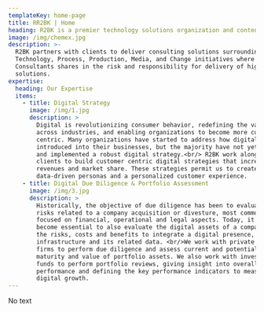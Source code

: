 ```yaml
---
templateKey: home-page
title: RR2BK | Home
heading: R2BK is a premier technology solutions organization and content creator.
image: /img/chemex.jpg
description: >-
  R2BK partners with clients to deliver consulting solutions surrounding
  Technology, Process, Production, Media, and Change initiatives where Digital
  Consultants shares in the risk and responsibility for delivery of high-quality
  solutions.
expertise:
  heading: Our Expertise
  items:
    - title: Digital Strategy
      image: /img/1.jpg
      description: >
        Digital is revolutionizing consumer behavior, redefining the value chain
        across industries, and enabling organizations to become more customer
        centric. Many organizations have started to address how digital can be
        introduced into their businesses, but the majority have not yet defined
        and implemented a robust digital strategy.<br/> R2BK work alongside our
        clients to build customer centric digital strategies that increase
        revenues and market share. These strategies permit us to create
        data-driven personas and a personalized customer experience.
    - title: Digital Due Diligence & Portfolio Assessment
      image: /img/3.jpg
      description: >
        Historically, the objective of due diligence has been to evaluate the
        risks related to a company acquisition or divesture, most commonly
        focused on financial, operational and legal aspects. Today, it has
        become essential to also evaluate the digital assets of a company, and
        the risks, costs and benefits to integrate a digital presence, its
        infrastructure and its related data. <br/>We work with private equity
        firms to perform due diligence and assess current and potential digital
        maturity and value of portfolio assets. We also work with investment
        funds to perform portfolio reviews, giving insight into overall digital
        performance and defining the key performance indicators to measure
        digital growth.
---
```

No text
